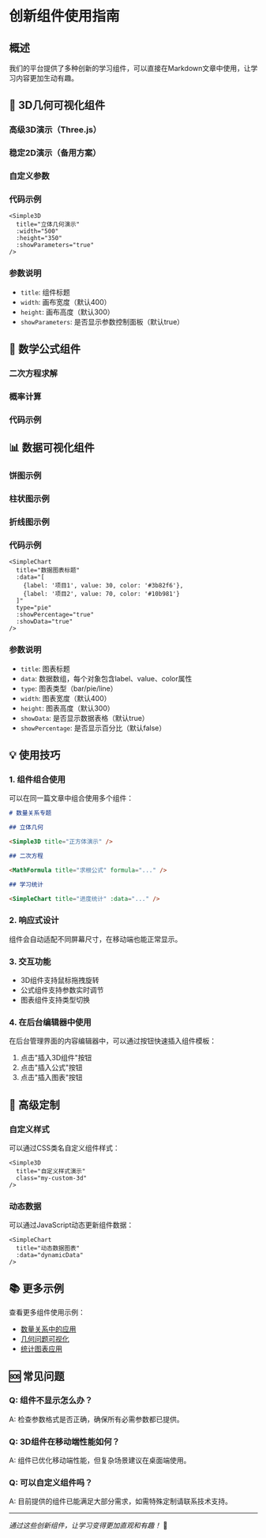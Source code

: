 # 创新组件使用指南

## 概述

我们的平台提供了多种创新的学习组件，可以直接在Markdown文章中使用，让学习内容更加生动有趣。

## 🎲 3D几何可视化组件

### 高级3D演示（Three.js）

<Simple3D title="立体几何演示" :width="500" :height="350" />

### 稳定2D演示（备用方案）

<Fallback3D title="几何图形演示" :width="500" :height="350" />

### 自定义参数

<Simple3D
  title="自定义3D演示"
  :width="600"
  :height="400"
  :showParameters="true"
/>

### 代码示例

```vue
<Simple3D 
  title="立体几何演示" 
  :width="500" 
  :height="350" 
  :showParameters="true" 
/>
```

### 参数说明

- `title`: 组件标题
- `width`: 画布宽度（默认400）
- `height`: 画布高度（默认300）
- `showParameters`: 是否显示参数控制面板（默认true）

## 🧮 数学公式组件

### 二次方程求解

<MathFormula 
  title="二次方程求根公式"
  formula="x = (-b ± √(b² - 4ac)) / 2a"
  :parameters="[
    {name: 'a', label: '二次项系数', value: 1, min: -5, max: 5, step: 0.1},
    {name: 'b', label: '一次项系数', value: -3, min: -10, max: 10, step: 0.1},
    {name: 'c', label: '常数项', value: 2, min: -10, max: 10, step: 0.1}
  ]"
  explanation="二次方程ax²+bx+c=0的求根公式，其中判别式Δ=b²-4ac决定根的性质"
/>

### 概率计算

<MathFormula 
  title="古典概率计算"
  formula="P(A) = 有利结果数 / 总结果数"
  :parameters="[
    {name: 'favorable', label: '有利结果数', value: 3, min: 0, max: 100, step: 1},
    {name: 'total', label: '总结果数', value: 10, min: 1, max: 100, step: 1}
  ]"
  explanation="在有限等可能的样本空间中，事件A的概率等于A包含的样本点数除以样本空间的样本点总数"
/>

### 代码示例

<MathFormula 
  title="二次方程求根公式"
  formula="x = (-b ± √(b² - 4ac)) / 2a"
  :parameters="[
    {name: 'a', label: '二次项系数', value: 1, min: -5, max: 5, step: 0.1},
    {name: 'b', label: '一次项系数', value: -3, min: -10, max: 10, step: 0.1},
    {name: 'c', label: '常数项', value: 2, min: -10, max: 10, step: 0.1}
  ]"
  explanation="公式说明文字"
/>

## 📊 数据可视化组件

### 饼图示例

<SimpleChart 
  title="学习进度分布"
  :data="[
    {label: '已完成', value: 65, color: '#10b981'},
    {label: '进行中', value: 25, color: '#f59e0b'},
    {label: '未开始', value: 10, color: '#ef4444'}
  ]"
  type="pie"
  :showPercentage="true"
/>

### 柱状图示例

<SimpleChart 
  title="各科目得分情况"
  :data="[
    {label: '行测', value: 85, color: '#3b82f6'},
    {label: '申论', value: 78, color: '#10b981'},
    {label: '面试', value: 82, color: '#f59e0b'},
    {label: '专业课', value: 88, color: '#8b5cf6'}
  ]"
  type="bar"
  :showData="true"
/>

### 折线图示例

<SimpleChart 
  title="学习时长趋势"
  :data="[
    {label: '周一', value: 120},
    {label: '周二', value: 150},
    {label: '周三', value: 180},
    {label: '周四', value: 160},
    {label: '周五', value: 200},
    {label: '周六', value: 240},
    {label: '周日', value: 220}
  ]"
  type="line"
/>

### 代码示例

```vue
<SimpleChart 
  title="数据图表标题"
  :data="[
    {label: '项目1', value: 30, color: '#3b82f6'},
    {label: '项目2', value: 70, color: '#10b981'}
  ]"
  type="pie"
  :showPercentage="true"
  :showData="true"
/>
```

### 参数说明

- `title`: 图表标题
- `data`: 数据数组，每个对象包含label、value、color属性
- `type`: 图表类型（bar/pie/line）
- `width`: 图表宽度（默认400）
- `height`: 图表高度（默认300）
- `showData`: 是否显示数据表格（默认true）
- `showPercentage`: 是否显示百分比（默认false）

## 💡 使用技巧

### 1. 组件组合使用

可以在同一篇文章中组合使用多个组件：

```markdown
# 数量关系专题

## 立体几何

<Simple3D title="正方体演示" />

## 二次方程

<MathFormula title="求根公式" formula="..." />

## 学习统计

<SimpleChart title="进度统计" :data="..." />
```

### 2. 响应式设计

组件会自动适配不同屏幕尺寸，在移动端也能正常显示。

### 3. 交互功能

- 3D组件支持鼠标拖拽旋转
- 公式组件支持参数实时调节
- 图表组件支持类型切换

### 4. 在后台编辑器中使用

在后台管理界面的内容编辑器中，可以通过按钮快速插入组件模板：

1. 点击"插入3D组件"按钮
2. 点击"插入公式"按钮  
3. 点击"插入图表"按钮

## 🔧 高级定制

### 自定义样式

可以通过CSS类名自定义组件样式：

```vue
<Simple3D 
  title="自定义样式演示" 
  class="my-custom-3d"
/>
```

### 动态数据

可以通过JavaScript动态更新组件数据：

```vue
<SimpleChart 
  title="动态数据图表"
  :data="dynamicData"
/>
```

## 📚 更多示例

查看更多组件使用示例：

- [数量关系中的应用](/civil-service/xingce/shuliang)
- [几何问题可视化](/civil-service/xingce/geometry)
- [统计图表应用](/guide/statistics)

## 🆘 常见问题

### Q: 组件不显示怎么办？
A: 检查参数格式是否正确，确保所有必需参数都已提供。

### Q: 3D组件在移动端性能如何？
A: 组件已优化移动端性能，但复杂场景建议在桌面端使用。

### Q: 可以自定义组件吗？
A: 目前提供的组件已能满足大部分需求，如需特殊定制请联系技术支持。

---

*通过这些创新组件，让学习变得更加直观和有趣！* 🚀
